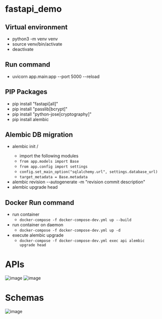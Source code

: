 # fastapi_demo

## Virtual environment
* python3 -m venv venv
* source venv/bin/activate
* deactivate

## Run command
* uvicorn app.main:app --port 5000 --reload

## PIP Packages
* pip install "fastapi[all]"
* pip install "passlib[bcrypt]"
* pip install "python-jose[cryptography]"
* pip install alembic

## Alembic DB migration
* alembic init /<alembic-dir>
  - import the following modules
  - `from app.models import Base`
  - `from app.config import settings`
  - `config.set_main_option("sqlalchemy.url", settings.database_url)`
  - `target_metadata = Base.metadata`
* alembic revision --autogenerate -m "revision commit description"
* alembic upgrade head

## Docker Run command
* run container
  - `docker-compose -f docker-compose-dev.yml up --build`
* run container on daemon
  - `docker-compose -f docker-compose-dev.yml up -d`
* execute alembic upgrade
  - `docker-compose -f docker-compose-dev.yml exec api alembic upgrade head`

# APIs
![image](https://github.com/CodeWithKriz/fastapi_demo/assets/66562899/e6902441-f9e7-4955-a73c-6f0fc3a354b8)
![image](https://github.com/CodeWithKriz/fastapi_demo/assets/66562899/2ea7971f-7839-4107-b9af-523c475c7e86)

# Schemas
![image](https://github.com/CodeWithKriz/fastapi_demo/assets/66562899/562e6fa0-d575-41c3-8fd8-3114462500b5)
